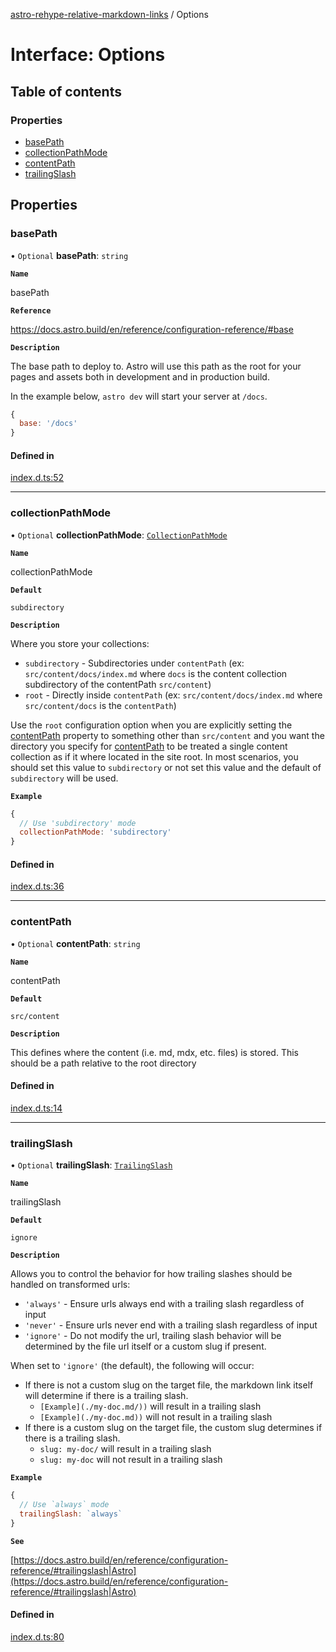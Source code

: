 [astro-rehype-relative-markdown-links](../README.md) / Options

# Interface: Options

## Table of contents

### Properties

- [basePath](Options.md#basepath)
- [collectionPathMode](Options.md#collectionpathmode)
- [contentPath](Options.md#contentpath)
- [trailingSlash](Options.md#trailingslash)

## Properties

### basePath

• `Optional` **basePath**: `string`

**`Name`**

basePath

**`Reference`**

https://docs.astro.build/en/reference/configuration-reference/#base

**`Description`**

The base path to deploy to. Astro will use this path as the root for your pages and assets both in development and in production build.

In the example below, `astro dev` will start your server at `/docs`.

```js
{
  base: '/docs'
}
```

#### Defined in

[index.d.ts:52](https://github.com/vernak2539/astro-rehype-relative-markdown-links/blob/main/src/index.d.ts#L52)

___

### collectionPathMode

• `Optional` **collectionPathMode**: [`CollectionPathMode`](../README.md#collectionpathmode)

**`Name`**

collectionPathMode

**`Default`**

`subdirectory`

**`Description`**

Where you store your collections:
  - `subdirectory` - Subdirectories under `contentPath` (ex: `src/content/docs/index.md` where `docs` is the content collection subdirectory of the contentPath `src/content`)
  - `root` - Directly inside `contentPath` (ex: `src/content/docs/index.md` where `src/content/docs` is the `contentPath`)

Use the `root` configuration option when you are explicitly setting the [contentPath](Options.md#contentpath) property to something other than `src/content` and you want the directory you specify
for [contentPath](Options.md#contentpath) to be treated a single content collection as if it where located in the site root.  In most scenarios, you should set this value to `subdirectory` or not
set this value and the default of `subdirectory` will be used.

**`Example`**

```js
{
  // Use 'subdirectory' mode
  collectionPathMode: 'subdirectory'
}
```

#### Defined in

[index.d.ts:36](https://github.com/vernak2539/astro-rehype-relative-markdown-links/blob/main/src/index.d.ts#L36)

___

### contentPath

• `Optional` **contentPath**: `string`

**`Name`**

contentPath

**`Default`**

`src/content`

**`Description`**

This defines where the content (i.e. md, mdx, etc. files) is stored. This should be a path relative to the root directory

#### Defined in

[index.d.ts:14](https://github.com/vernak2539/astro-rehype-relative-markdown-links/blob/main/src/index.d.ts#L14)

___

### trailingSlash

• `Optional` **trailingSlash**: [`TrailingSlash`](../README.md#trailingslash)

**`Name`**

trailingSlash

**`Default`**

`ignore`

**`Description`**

Allows you to control the behavior for how trailing slashes should be handled on transformed urls:
  - `'always'` - Ensure urls always end with a trailing slash regardless of input
  - `'never'` - Ensure urls never end with a trailing slash regardless of input
  - `'ignore'` - Do not modify the url, trailing slash behavior will be determined by the file url itself or a custom slug if present.

When set to `'ignore'` (the default), the following will occur:
  - If there is not a custom slug on the target file, the markdown link itself will determine if there is a trailing slash.
      - `[Example](./my-doc.md/))` will result in a trailing slash
      - `[Example](./my-doc.md))` will not result in a trailing slash
  - If there is a custom slug on the target file, the custom slug determines if there is a trailing slash.
      - `slug: my-doc/` will result in a trailing slash
      - `slug: my-doc` will not result in a trailing slash

**`Example`**

```js
{
  // Use `always` mode
  trailingSlash: `always`
}
```

**`See`**

[https://docs.astro.build/en/reference/configuration-reference/#trailingslash|Astro](https://docs.astro.build/en/reference/configuration-reference/#trailingslash|Astro)

#### Defined in

[index.d.ts:80](https://github.com/vernak2539/astro-rehype-relative-markdown-links/blob/main/src/index.d.ts#L80)
